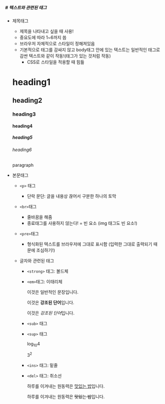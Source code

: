 ##### #  텍스트와 관련된 태그

* 제목태그

  *  제목을 나타내고 싶을 때 사용!
  *  중요도에 따라 1~6까지 씀
  *  브라우저 자체적으로 스타일이 정해져있음
  *  기본적으로 태그를 감싸지 않고 body태그 안에 있는 텍스트는 일반적인 태그로 감싼 텍스트와 같이 작동!(태그가 있는 것처럼 작동)
     * CSS로 스타일을 적용할 때 힘듦 

  <h1>heading1</h1>
  <h2>heading2</h2>
  <h3>heading3</h3>
  <h4>heading4</h4>
  <h5>heading5</h5>
  <h6>heading6</h6>
  <p>paragraph</p>

  

* 본문태그

  * `<p>` 태그 

    * 단락 문단: 글을 내용상 끊어서 구분한 하나의 토막

    

  * `<br>`태그

    * 줄바꿈을 해줌
    * 종료태그를 사용하지 않는다! = 빈 요소 (img 태그도 빈 요소!)

    

  * `<pre>`태그

    * 형식화된 텍스트를 브라우저에 그대로 표시함 (입력한 그대로 출력되기 때문에 조심하기!)

    

  * 글자와 관련된 태그

    * `<strong>` 태그: 볼드체

    * `<em>`태그: 이태리체

      <p>이것은 일반적인 문장입니다.</p>
      <p>이것은 <strong>강조된 단어</strong>입니다.</p>
      <p>이것은 <em>강조된 단어</em>입니다.</p>

    

    * `<sub>` 태그

    * `<sup>` 태그

      <p>log<sub>10</sub>4</p>
      <p>3<sup>2</sup></p>

      

    * `<ins>` 태그: 밑줄

    * `<del>` 태그: 취소선

      <p>하루를 이겨내는 원동력은 <ins>맛있는 밥</ins>입니다.</p>
      <p>하루를 이겨내는 원동력은 <del>맛있는 밥</del>입니다.</p>

